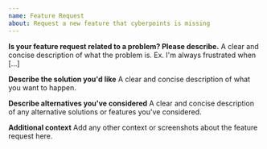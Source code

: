 ```yaml
---
name: Feature Request
about: Request a new feature that cyberpoints is missing
---
```


<!--
If you need help with cyberpoints installation or usage, please go to the cyberpoints Discord server instead:
  https://discord.gg/TJKPyTw
This issue tracker is only for bug reports and enhancement suggestions. You won't receive any basic help here.
-->

**Is your feature request related to a problem? Please describe.**
A clear and concise description of what the problem is. Ex. I'm always frustrated when [...]

**Describe the solution you'd like**
A clear and concise description of what you want to happen.

**Describe alternatives you've considered**
A clear and concise description of any alternative solutions or features you've considered.

**Additional context**
Add any other context or screenshots about the feature request here.